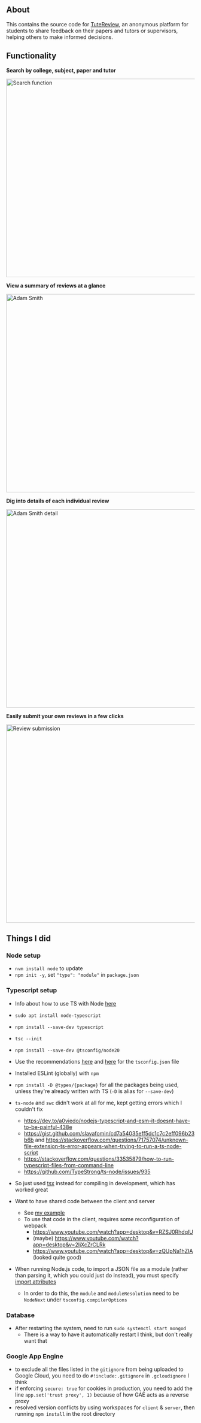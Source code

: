 ## About
This contains the source code for [TuteReview](https://tutereview.org), an
anonymous platform for students to share feedback on their papers and tutors or supervisors,
helping others to make informed decisions.

## Functionality

**Search by college, subject, paper and tutor**

<img width="530" alt="Search function" src="https://github.com/user-attachments/assets/cbc036fa-6ab4-4eed-a580-9e6757c04e3c">

**View a summary of reviews at a glance**

<img width="530" alt="Adam Smith" src="https://github.com/user-attachments/assets/4afb22a7-768b-4cb9-a7c3-06fa0fdfe2dc">

**Dig into details of each individual review**

<img width="530" alt="Adam Smith detail" src="https://github.com/user-attachments/assets/e3412b1a-82b0-433f-ba9a-f1a4220bda51">

**Easily submit your own reviews in a few clicks**

<img width="530" alt="Review submission" src="https://github.com/user-attachments/assets/067bac0d-3737-491c-abcc-e94fa83abb0f">


## Things I did
### Node setup
- `nvm install node` to update
- `npm init -y`, set `"type": "module"` in `package.json`

### Typescript setup
- Info about how to use TS with Node [here](https://nodejs.org/en/learn/getting-started/nodejs-with-typescript)
- `sudo apt install node-typescript`
- `npm install --save-dev typescript`
- `tsc --init`
- `npm install --save-dev @tsconfig/node20`
- Use the recommendations [here](https://www.typescriptlang.org/tsconfig) 
  and [here](https://github.com/tsconfig/bases#node-20-tsconfigjson)
  for the `tsconfig.json` file
- Installed ESLint (globally) with `npm`
- `npm install -D @types/{package}` for all the packages being used, unless they're already written with TS (`-D` is alias for `--save-dev`)
- `ts-node` and `swc` didn't work at all for me, kept getting errors which I couldn't fix
  - https://dev.to/a0viedo/nodejs-typescript-and-esm-it-doesnt-have-to-be-painful-438e 
  - https://gist.github.com/slavafomin/cd7a54035eff5dc1c7c2eff096b23b6b and https://stackoverflow.com/questions/71757074/unknown-file-extension-ts-error-appears-when-trying-to-run-a-ts-node-script 
  - https://stackoverflow.com/questions/33535879/how-to-run-typescript-files-from-command-line
  - https://github.com/TypeStrong/ts-node/issues/935 
- So just used [tsx](https://tsx.is/) instead for compiling in development, which has worked great
- Want to have shared code between the client and server
  - See [my example](https://github.com/selvaradov/shared-ts-code-example)
  - To use that code in the client, requires some reconfiguration of webpack
    - https://www.youtube.com/watch?app=desktop&v=RZSJ0RhdqlU
    - (maybe) https://www.youtube.com/watch?app=desktop&v=2ljXcZrCLRk
    - https://www.youtube.com/watch?app=desktop&v=zQUpNa1hZIA (looked quite good)

- When running Node.js code, to import a JSON file as a module (rather than parsing it,
  which you could just do instead),  you must specify
  [import attributes](https://nodejs.org/api/esm.html#import-attributes)
  - In order to do this, the `module` and `moduleResolution` need to be `NodeNext` under
    `tsconfig.compilerOptions`

### Database
- After restarting the system, need to run `sudo systemctl start mongod`
  - There is a way to have it automatically restart I think, but don't really want that

### Google App Engine
- to exclude all the files listed in the `gitignore` from being uploaded to Google Cloud, you need to do `#!include:.gitignore` in `.gcloudignore` I think
- if enforcing `secure: true` for cookies in production, you need to add the line `app.set('trust proxy', 1)` because of how GAE acts as a reverse proxy
- resolved version conflicts by using workspaces for `client` & `server`, then running `npm install` in the root directory

